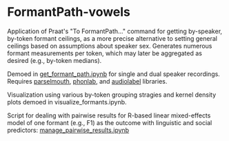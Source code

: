 # FormantPath-vowels
Application of Praat's "To FormantPath..." command for getting by-speaker, by-token formant ceilings, as a more precise alternative to setting general ceilings based on assumptions about speaker sex. Generates numerous formant measurements per token, which may later be aggregated as desired (e.g., by-token medians).

Demoed in [get_formant_path.ipynb](https://github.com/acgalvano/FormantPath-vowels/blob/main/get_formant_path.ipynb) for single and dual speaker recordings. Requires [parselmouth](https://github.com/YannickJadoul/Parselmouth), [phonlab](https://github.com/rsprouse/phonlab), and [audiolabel](https://github.com/rsprouse/audiolabel) libraries.

Visualization using various by-token grouping stragies and kernel density plots demoed in visualize_formants.ipynb.

Script for dealing with pairwise results for R-based linear mixed-effects model of one formant (e.g., F1) as the outcome with linguistic and social predictors: [manage_pairwise_results.ipynb](https://github.com/acgalvano/FormantPath-vowels/blob/main/manage_pairwise_results.ipynb)
